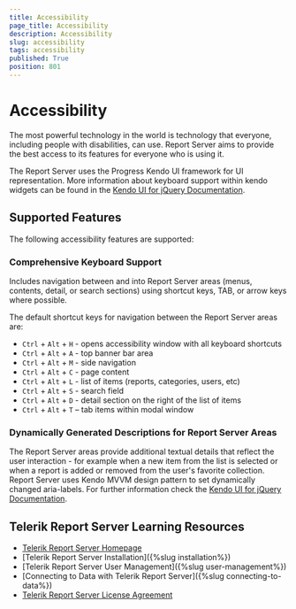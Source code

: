 ```yaml
---
title: Accessibility
page_title: Accessibility
description: Accessibility
slug: accessibility
tags: accessibility
published: True
position: 801
---
```


# Accessibility

The most powerful technology in the world is technology that everyone, including people with disabilities, can use. Report Server aims to provide the best access to its features for everyone who is using it.  

The Report Server uses the Progress Kendo UI framework for UI representation. More information about keyboard support within kendo widgets can be found in the [Kendo UI for jQuery Documentation](https://docs.telerik.com/kendo-ui/accessibility/keyboard-support#built-in-support).

## Supported Features

The following accessibility features are supported:

### Comprehensive Keyboard Support

Includes navigation between and into Report Server areas (menus, contents, detail, or search sections) using shortcut keys, TAB, or arrow keys where possible.

The default shortcut keys for navigation between the Report Server areas are:

*	`Ctrl` + `Alt` + `H` - opens accessibility window with all keyboard shortcuts
*	`Ctrl` + `Alt` + `A` - top banner bar area
*	`Ctrl` + `Alt` + `M` - side navigation
*	`Ctrl` + `Alt` + `C` - page content
*	`Ctrl` + `Alt` + `L` - list of items (reports, categories, users, etc)
*	`Ctrl` + `Alt` + `S` - search field
*	`Ctrl` + `Alt` + `D` - detail section on the right of the list of items 
*	`Ctrl` + `Alt` + `T` – tab items within modal window 

### Dynamically Generated Descriptions for Report Server Areas

The Report Server areas provide additional textual details that reflect the user interaction -  for example when a new item from the list is selected or when a report is added or removed from the user's favorite collection. Report Server uses Kendo MVVM design pattern to set dynamically changed aria-labels. For further information check the [Kendo UI for jQuery Documentation](https://docs.telerik.com/kendo-ui/framework/mvvm/overview).

## Telerik Report Server Learning Resources

* [Telerik Report Server Homepage](https://www.telerik.com/report-server)
* [Telerik Report Server Installation]({%slug installation%})
* [Telerik Report Server User Management]({%slug user-management%})
* [Connecting to Data with Telerik Report Server]({%slug connecting-to-data%})
* [Telerik Report Server License Agreement](https://www.telerik.com/purchase/license-agreement/report-server)
